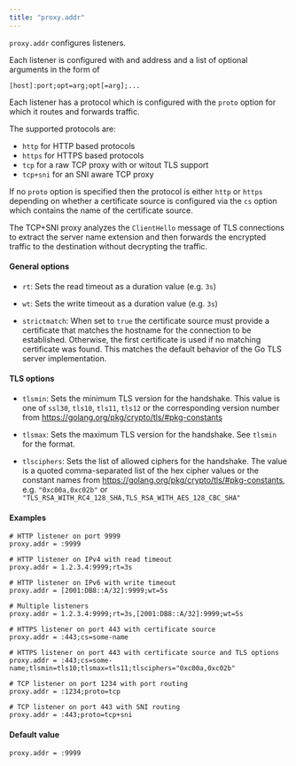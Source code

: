 ```yaml
---
title: "proxy.addr"
---
```



`proxy.addr` configures listeners.

Each listener is configured with and address and a
list of optional arguments in the form of

    [host]:port;opt=arg;opt[=arg];...

Each listener has a protocol which is configured
with the `proto` option for which it routes and
forwards traffic.

The supported protocols are:

* `http` for HTTP based protocols
* `https` for HTTPS based protocols
* `tcp` for a raw TCP proxy with or witout TLS support
* `tcp+sni` for an SNI aware TCP proxy

If no `proto` option is specified then the protocol
is either `http` or `https` depending on whether a
certificate source is configured via the `cs` option
which contains the name of the certificate source.

The TCP+SNI proxy analyzes the `ClientHello` message
of TLS connections to extract the server name
extension and then forwards the encrypted traffic
to the destination without decrypting the traffic.

#### General options

* `rt`: Sets the read timeout as a duration value (e.g. `3s`)

* `wt`: Sets the write timeout as a duration value (e.g. `3s`)

* `strictmatch`: When set to `true` the certificate source must provide
  a certificate that matches the hostname for the connection
  to be established. Otherwise, the first certificate is used
  if no matching certificate was found. This matches the default
  behavior of the Go TLS server implementation.

#### TLS options

* `tlsmin`: Sets the minimum TLS version for the handshake. This value
  is one of `ssl30`, `tls10`, `tls11`, `tls12` or the corresponding
  version number from https://golang.org/pkg/crypto/tls/#pkg-constants

* `tlsmax`: Sets the maximum TLS version for the handshake. See `tlsmin`
  for the format.

* `tlsciphers`: Sets the list of allowed ciphers for the handshake. The value
  is a quoted comma-separated list of the hex cipher values or
  the constant names from https://golang.org/pkg/crypto/tls/#pkg-constants,
  e.g. `"0xc00a,0xc02b"` or `"TLS_RSA_WITH_RC4_128_SHA,TLS_RSA_WITH_AES_128_CBC_SHA"`

#### Examples

    # HTTP listener on port 9999
    proxy.addr = :9999

    # HTTP listener on IPv4 with read timeout
    proxy.addr = 1.2.3.4:9999;rt=3s

    # HTTP listener on IPv6 with write timeout
    proxy.addr = [2001:DB8::A/32]:9999;wt=5s

    # Multiple listeners
    proxy.addr = 1.2.3.4:9999;rt=3s,[2001:DB8::A/32]:9999;wt=5s

    # HTTPS listener on port 443 with certificate source
    proxy.addr = :443;cs=some-name

    # HTTPS listener on port 443 with certificate source and TLS options
    proxy.addr = :443;cs=some-name;tlsmin=tls10;tlsmax=tls11;tlsciphers="0xc00a,0xc02b"

    # TCP listener on port 1234 with port routing
    proxy.addr = :1234;proto=tcp

    # TCP listener on port 443 with SNI routing
    proxy.addr = :443;proto=tcp+sni

#### Default value

    proxy.addr = :9999
